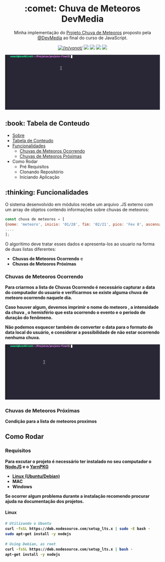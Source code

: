 <h1 align="center">:comet: Chuva de Meteoros DevMedia</h1>

<p align="center" id="sobre">Minha implementação do <a href='https://www.devmedia.com.br/javascript/Construindo-projeto-completo'>Projeto Chuva de Meteoros</a> proposto pela <a href='https://github.com/DevMedia'>@DevMedia</a> ao final do curso de JavaScript.</p>

<p align="center">
<a href='https://www.linkedin.com/in/vonot/'><img src="https://img.shields.io/static/v1?label=LinkedIn&message=/in/vonot&color=0A66C2&style=flat&logo=linkedin" title="/in/vonot/"/></a>
<img src="https://img.shields.io/static/v1?label=JavaScript&message=ES6&color=F7DF1E&style=flat&logo=javascript"/>
<img src="https://img.shields.io/static/v1?label=NodeJS&message=14.15.5&color=339933&style=flat&logo=node.js" />
<img src="https://img.shields.io/static/v1?label=BabelJS&message=7.12.16&color=f5da55&style=flat&logo=babel"/>
<img src="https://img.shields.io/static/v1?label=Yarn&message=7.12.16&color=2C8EBB&style=flat&logo=yarn"/>
</p>

![](img/1.gif)

<h2 id="tabela-conteudo">:book: Tabela de Conteudo</h2>

<ul>
  <li><a href="#sobre">Sobre</a></li>
  <li><a href="#tabela-conteudo">Tabela de Conteudo<a></li>
   <li><a href="#funcionalidades">Funcionalidades</a>
    <ul>
      <li><a href="#ocorrendo">Chuvas de Meteoros Ocorrendo</a></li>
      <li><a href="#proximas">Chuvas de Meteoros Próximas</a></li>
     </ul>
   </li>
  <li>Como Rodar
   <ul>
      <li>Pré Requisitos</li>
      <li>Clonando Repositório</li>
      <li>Iniciando Aplicação</li>
    </ul>
  </li>
</ul>

<h2 id="funcionalidades">:thinking: Funcionalidades</h2>
<p>
  O sistema desenvolvido em módulos recebe um arquivo .JS externo com um array de objetos contendo informações sobre chuvas de meteoros:
  
  ```js
  const chuva de meteoros = [
  {nome: 'meteoro', inicio: '01/28', fim: '02/21', pico: 'Fev 8', ascensao: 210, declinacao: -59, velocidade: 56, thz: '6', intensidade: 'Média'},
  ....
  ];
  ```
  
  O algoritimo deve tratar esses dados e apresenta-los ao usuario na forma de duas listas diferentes:
  * <strong>Chuvas de Meteoros Ocorrendo</strong> e
  * <strong>Chuvas de Meteoros Próximas<strong>
</p>
  
<h3 id="ocorrendo">Chuvas de Meteoros Ocorrendo</h3>

Para criarmos a lista de Chuvas Ocorrendo é necessário capturar a data do computador do usuario e verificarmos se existe alguma chuva de meteoro ocorrendo naquele dia.

Caso houver algum, devemos imprimir o <strong> nome do meteoro </strong>, a <strong>intensidade da chuva </strong>, o <strong>hemisfério que esta ocorrendo o evento </strong> e o periodo de duração do fenômeno</strong>.

Não podemos esquecer também de converter o data para o formato de data local do usuário, e considerar a possibilidade de não estar ocorrendo nenhuma chuva.

![](img/3.gif)
<h3 id="proximas">Chuvas de Meteoros Próximas</h3>
<p>Condição para a lista de meteoros proximos</p>

<h2>Como Rodar</h2>
<h3>Requisitos</h3>
Para excutar o projeto é necessário ter instalado no seu computador o <a href="https://nodejs.org/en/" target"_blank"><strong>NodeJS</strong></a> e o <a href="https://yarnpkg.com/" target="_blank"><strong>YarnPKG</strong></a>
<ul>
  <li><a href="#linux">Linux (Ubuntu/Debian)</a></li>
  <li>MAC</li>
  <li>Windows</li>
</ul>

<strong>Se ocorrer algum problema durante a instalação recomendo procurar ajuda na documentação dos projetos.</strong>

<h4 id="linux">Linux</h4>

```sh
# Utilizando o Ubuntu
curl -fsSL https://deb.nodesource.com/setup_lts.x | sudo -E bash -
sudo apt-get install -y nodejs

# Using Debian, as root
curl -fsSL https://deb.nodesource.com/setup_lts.x | bash -
apt-get install -y nodejs
```
